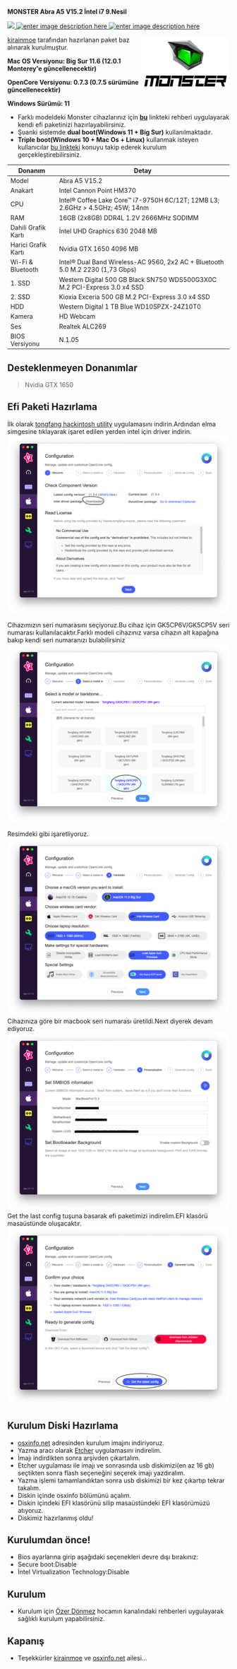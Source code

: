 **MONSTER Abra A5 V15.2 İntel i7 9.Nesil**

[![](https://img.shields.io/badge/Opencore-0.7.3-green) ](https://github.com/acidanthera/OpenCorePkg) [![enter image description here](https://img.shields.io/badge/Monster-Abra%20A5-purple) ](https://www.monsternotebook.com.tr/abra-a5/)[![enter image description here](https://img.shields.io/badge/macOS-11.6-red)](https://www.apple.com/tr/macos/big-sur/) 

 <img align="right" src="images/logo.png" alt="Monster" width="200">

 
[kirainmoe](https://github.com/kirainmoe) tarafından hazırlanan paket baz alınarak kurulmuştur.

**Mac OS Versiyonu: Big Sur 11.6 (12.0.1 Monterey'e güncellenecektir)**
                                                     
**OpenCore Versiyonu: 0.7.3 (0.7.5 sürümüne güncellenecektir)**

**Windows Sürümü: 11**
                          
 - Farklı modeldeki Monster cihazlarınız için [**bu**](https://osxinfo.net/konu/monster-cihazlar-icin-efi-kurulum-paketleri-8-9-nesil.20019/) linkteki rehberi uygulayarak kendi efi paketinizi hazırlayabilirsiniz. 
 - Şuanki sistemde ****dual boot**(Windows 11 + Big Sur)** kullanılmaktadır.
 -  **Triple boot(Windows 10 + Mac Os + Linux)** kullanmak isteyen kullanıcılar [bu linkteki](https://osxinfo.net/konu/basarili-kurulum-triple-boot-monster-abra-a5-v15-2-opencore-0-6-6.21838/#post-158054) konuyu takip ederek kurulum gerçekleştirebilirsiniz.
 
| **Donanım** | Detay                                                  |
| ------------------- | ------------------------------------------- |
| Model      | Abra A5 V15.2      |
| Anakart           | Intel Cannon Point HM370     |
| CPU              | Intel® Coffee Lake Core™ i7-9750H 6C/12T; 12MB L3; 2.6GHz > 4.5GHz; 45W; 14nm              |
| RAM           | 16GB (2x8GB) DDR4L 1.2V 2666MHz SODIMM     |
| Dahili Grafik Kartı | İntel UHD Graphics 630 2048 MB                     |
| Harici Grafik Kartı            |Nvidia GTX 1650 4096 MB |
| Wi-Fi & Bluetooth           | Intel® Dual Band Wireless-AC 9560, 2x2 AC + Bluetooth 5.0 M.2 2230 (1,73 Gbps) |
| 1. SSD|Western Digital 500 GB Black SN750 WDS500G3X0C M.2 PCI-Express 3.0 x4 SSD |
| 2. SSD|Kioxia Exceria 500 GB M.2 PCI-Express 3.0 x4 SSD |
| HDD| Western Digital 1 TB Blue WD10SPZX-24Z10T0 |
| Kamera          | HD Webcam           |
| Ses       | Realtek ALC269                        |
| BIOS Versiyonu      | N.1.05                   |


## Desteklenmeyen Donanımlar

> Nvidia GTX 1650

## Efi Paketi Hazırlama
İlk olarak [tongfang hackintosh utility](https://github.com/kirainmoe/tongfang-hackintosh-utility/releases) uygulamasını indirin.Ardından elma simgesine tıklayarak işaret edilen yerden intel için driver indirin.
![enter image description here](images/tongfang1.png) 

Cihazımızın seri numarasını seçiyoruz.Bu cihaz için GK5CP6V/GK5CP5V seri numarası kullanılacaktır.Farklı modeli cihazınız varsa cihazın alt kapağına bakıp kendi seri numaranızı bulabilirsiniz
![enter image description here](images/tongfang2.png)

Resimdeki gibi işaretliyoruz.
![enter image description here](images/tongfang3.png)
Cihazınıza göre bir macbook seri numarası üretildi.Next diyerek devam ediyoruz.
![enter image description here](images/tongfang4.png)
Get the last config tuşuna basarak efi paketimizi indirelim.EFI klasörü masaüstünde oluşacaktır.
![enter image description here](images/tongfang5.png)
## Kurulum Diski Hazırlama
 - [osxinfo.net](https://osxinfo.net/konu/macos-big-sur-intel-ve-amd-kurulum-imaji.17852/) adresinden kurulum imajını indiriyoruz.
 - Yazma aracı olarak [Etcher](https://www.balena.io/etcher/) uygulamasını indirelim.
 - İmajı indirdikten sonra arşivden çıkartalım.
 - Etcher uygulaması ile imajı ve sonrasında usb diskimizi(en az 16 gb) seçtikten sonra flash seçeneğini seçerek imajı yazdıralım.
 - Yazma işlemi tamamlandıktan sonra usb diskimizi bir kez çıkartıp tekrar takalım.
 - Diskin içinde osxinfo bölümünü açalım.
 - Diskin içindeki EFI klasörünü silip masaüstündeki EFİ klasörümüzü atıyoruz.
 - Diskimiz hazırlanmış oldu!
  
  ## Kurulumdan önce!

 - Bios ayarlarına girip aşağıdaki seçenekleri devre dışı bırakınız:
 - Secure boot:Disable
 - İntel Virtualization Technology:Disable
 
 ## **Kurulum**
 

 - Kurulum için [Özer Dönmez](https://www.youtube.com/channel/UC9QJ7AdFc1jvdrs32Y5ze0w/videos) hocamın kanalındaki rehberleri uygulayarak sağlıklı kurulum yapabilirsiniz.
 ## Kapanış

 - Teşekkürler [kirainmoe](https://github.com/kirainmoe) ve [osxinfo.net](osxinfo.net) ailesi...

 
